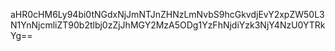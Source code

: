 aHR0cHM6Ly94bi0tNGdxNjJmNTJnZHNzLmNvbS9hcGkvdjEvY2xpZW50L3N1YnNjcmliZT90b2tlbj0zZjJhMGY2MzA5ODg1YzFhNjdiYzk3NjY4NzU0YTRkYg==
